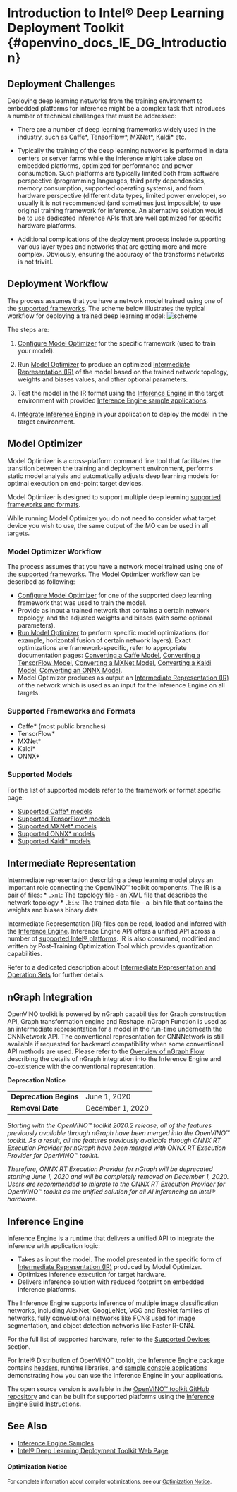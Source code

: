# Introduction to Intel® Deep Learning Deployment Toolkit {#openvino_docs_IE_DG_Introduction}

## Deployment Challenges

Deploying deep learning networks from the training environment to embedded platforms for inference
might be a complex task that introduces a number of technical challenges that must be addressed:

* There are a number of deep learning frameworks widely used in the industry, such as Caffe*, TensorFlow*, MXNet*, Kaldi* etc.

* Typically the training of the deep learning networks is performed in data centers or server farms while the inference
might take place on embedded platforms, optimized for performance and power consumption. Such platforms are typically
limited both from software perspective (programming languages, third party dependencies, memory consumption,
supported operating systems), and from hardware perspective (different data types, limited power envelope),
so usually it is not recommended (and sometimes just impossible) to use original training framework for inference.
An alternative solution would be to use dedicated inference APIs that are well optimized for specific hardware platforms.

* Additional complications of the deployment process include supporting various layer types and networks that are getting
more and more complex. Obviously, ensuring the accuracy of the transforms networks is not trivial.

## Deployment Workflow
The process assumes that you have a network model trained using one of the [supported frameworks](#SupportedFW).
The scheme below illustrates the typical workflow for deploying a trained deep learning model:
![scheme]

The steps are:

1. [Configure Model Optimizer](../MO_DG/prepare_model/Config_Model_Optimizer.md) for the specific framework (used to train your model).

2. Run [Model Optimizer](#MO) to produce an optimized [Intermediate Representation (IR)](../MO_DG/IR_and_opsets.md)
of the model based on the trained network topology, weights and biases values, and other optional parameters.

3. Test the model in the IR format using the [Inference Engine](#IE) in the target environment with provided 
[Inference Engine sample applications](Samples_Overview.md).

4. [Integrate Inference Engine](Integrate_with_customer_application_new_API.md) in your application to deploy the model in the target environment.


## Model Optimizer <a name = "MO"></a>

Model Optimizer is a cross-platform command line tool that facilitates the transition between the training and
deployment environment, performs static model analysis and automatically adjusts deep learning
models for optimal execution on end-point target devices.

Model Optimizer is designed to support multiple deep learning [supported frameworks and formats](#SupportedFW).

While running Model Optimizer you do not need to consider what target device you wish to use, the same output of the MO can be used in all targets.

### Model Optimizer Workflow

The process assumes that you have a network model trained using one of the [supported frameworks](#SupportedFW).
The Model Optimizer workflow can be described as following:

* [Configure Model Optimizer](../MO_DG/prepare_model/Config_Model_Optimizer.md) for one of the supported deep learning framework that was used to train the model.
* Provide as input a trained network that contains a certain network topology, and the adjusted weights and
biases (with some optional parameters).
* [Run Model Optimizer](../MO_DG/prepare_model/convert_model/Converting_Model.md) to perform specific model optimizations (for example, horizontal fusion of certain network layers). Exact optimizations
are framework-specific, refer to appropriate documentation pages: [Converting a Caffe Model](../MO_DG/prepare_model/convert_model/Convert_Model_From_Caffe.md),
[Converting a TensorFlow Model](../MO_DG/prepare_model/convert_model/Convert_Model_From_TensorFlow.md), [Converting a MXNet Model](../MO_DG/prepare_model/convert_model/Convert_Model_From_MxNet.md), [Converting a Kaldi Model](../MO_DG/prepare_model/convert_model/Convert_Model_From_Kaldi.md),
[Converting an ONNX Model](../MO_DG/prepare_model/convert_model/Convert_Model_From_ONNX.md).
* Model Optimizer produces as output an [Intermediate Representation (IR)](../MO_DG/IR_and_opsets.md) of the network which is used as an input for the Inference Engine on all targets.


### Supported Frameworks and Formats <a name = "SupportedFW"></a>
* Caffe* (most public branches)
* TensorFlow*
* MXNet*
* Kaldi*
* ONNX*

### Supported Models
For the list of supported models refer to the framework or format specific page:
* [Supported Caffe* models](../MO_DG/prepare_model/convert_model/Convert_Model_From_Caffe.md)
* [Supported TensorFlow* models](../MO_DG/prepare_model/convert_model/Convert_Model_From_TensorFlow.md)
* [Supported MXNet* models](../MO_DG/prepare_model/convert_model/Convert_Model_From_MxNet.md)
* [Supported ONNX* models](../MO_DG/prepare_model/convert_model/Convert_Model_From_ONNX.md)
* [Supported Kaldi* models](../MO_DG/prepare_model/convert_model/Convert_Model_From_Kaldi.md)


## Intermediate Representation

Intermediate representation describing a deep learning model plays an important role connecting the OpenVINO&trade; toolkit components.
The IR is a pair of files:
    * `.xml`: The topology file - an XML file that describes the network topology
    * `.bin`: The trained data file - a .bin file that contains the weights and biases binary data

Intermediate Representation (IR) files can be read, loaded and inferred with the [Inference Engine](#IE).
Inference Engine API offers a unified API across a number of [supported Intel® platforms](#SupportedTargets).
IR is also consumed, modified and written by Post-Training Optimization Tool which provides quantization capabilities.

Refer to a dedicated description about [Intermediate Representation and Operation Sets](../MO_DG/IR_and_opsets.md) for further details.

## nGraph Integration

OpenVINO toolkit is powered by nGraph capabilities for Graph construction API, Graph transformation engine and Reshape.
nGraph Function is used as an intermediate representation for a model in the run-time underneath the CNNNetwork API.
The conventional representation for CNNNetwork is still available if requested for backward compatibility when some conventional API methods are used.
Please refer to the [Overview of nGraph Flow](nGraph_Flow.md) describing the details of nGraph integration into the Inference Engine and co-existence with the conventional representation.

**Deprecation Notice**

<table>
  <tr>
    <td><strong>Deprecation Begins</strong></td>
    <td>June 1, 2020</td>
  </tr>
  <tr>
    <td><strong>Removal Date</strong></td>
    <td>December 1, 2020</td>
  </tr>
</table> 

*Starting with the OpenVINO™ toolkit 2020.2 release, all of the features previously available through nGraph have been merged into the OpenVINO™ toolkit. As a result, all the features previously available through ONNX RT Execution Provider for nGraph have been merged with ONNX RT Execution Provider for OpenVINO™ toolkit.*

*Therefore, ONNX RT Execution Provider for nGraph will be deprecated starting June 1, 2020 and will be completely removed on December 1, 2020. Users are recommended to migrate to the ONNX RT Execution Provider for OpenVINO™ toolkit as the unified solution for all AI inferencing on Intel® hardware.*

## Inference Engine <a name = "IE"></a>

Inference Engine is a runtime that delivers a unified API to integrate the inference with application logic:

* Takes as input the model. The model presented in the specific form of [Intermediate Representation (IR)](../MO_DG/IR_and_opsets.md)
produced by Model Optimizer.
* Optimizes inference execution for target hardware.
* Delivers inference solution with reduced footprint on embedded inference platforms.

The Inference Engine supports inference of multiple image classification networks,
including AlexNet, GoogLeNet, VGG and ResNet families of networks, fully convolutional networks like FCN8 used for image
 segmentation, and object detection networks like Faster R-CNN.

For the full list of supported hardware, refer to the
[Supported Devices](supported_plugins/Supported_Devices.md) section.

For Intel® Distribution of OpenVINO™ toolkit, the Inference Engine package contains [headers](files.html), runtime libraries, and
[sample console applications](Samples_Overview.md) demonstrating how you can use
the Inference Engine in your applications.

The open source version is available in the [OpenVINO™ toolkit GitHub repository](https://github.com/openvinotoolkit/openvino) and can be built for supported platforms using the <a href="https://github.com/openvinotoolkit/openvino/blob/master/build-instruction.md">Inference Engine Build Instructions</a>.
## See Also
- [Inference Engine Samples](Samples_Overview.md)
- [Intel&reg; Deep Learning Deployment Toolkit Web Page](https://software.intel.com/en-us/computer-vision-sdk)


[scheme]: img/workflow_steps.png

#### Optimization Notice
<sup>For complete information about compiler optimizations, see our [Optimization Notice](https://software.intel.com/en-us/articles/optimization-notice#opt-en).</sup>
